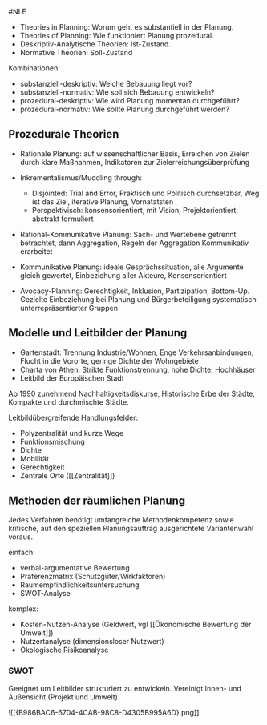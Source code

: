 #NLE 

- Theories in Planning: Worum geht es substantiell in der Planung.
- Theories of Planning: Wie funktioniert Planung prozedural.
- Deskriptiv-Analytische Theorien: Ist-Zustand.
- Normative Theorien: Soll-Zustand

Kombinationen:

- substanziell-deskriptiv: Welche Bebauung liegt vor?
- substanziell-normativ: Wie soll sich Bebauung entwickeln?
- prozedural-deskriptiv: Wie wird Planung momentan durchgeführt?
- prozedural-normativ: Wie sollte Planung durchgeführt werden?

## Prozedurale Theorien

- Rationale Planung: auf wissenschaftlicher Basis, Erreichen von Zielen durch klare Maßnahmen, Indikatoren zur Zielerreichungsüberprüfung
- Inkrementalismus/Muddling through:
	- Disjointed: Trial and Error, Praktisch und Politisch durchsetzbar, Weg ist das Ziel, iterative Planung, Vornatatsten
	- Perspektivisch: konsensorientiert, mit Vision, Projektorientiert, abstrakt formuliert

- Rational-Kommunikative Planung: Sach- und Wertebene getrennt betrachtet, dann Aggregation, Regeln der Aggregation Kommunikativ erarbeitet
- Kommunikative Planung: ideale Gesprächssituation, alle Argumente gleich gewertet, Einbeziehung aller Akteure, Konsensorientiert
- Avocacy-Planning: Gerechtigkeit, Inklusion, Partizipation, Bottom-Up. Gezielte Einbeziehung bei Planung und Bürgerbeteiligung systematisch unterrepräsentierter Gruppen

## Modelle und Leitbilder der Planung

- Gartenstadt: Trennung Industrie/Wohnen, Enge Verkehrsanbindungen, Flucht in die Vororte, geringe Dichte der Wohngebiete
- Charta von Athen: Strikte Funktionstrennung, hohe Dichte, Hochhäuser
- Leitbild der Europäischen Stadt

Ab 1990 zunehmend Nachhaltigkeitsdiskurse, Historische Erbe der Städte, Kompakte und durchmischte Städte.

Leitbildübergreifende Handlungsfelder:
- Polyzentralität und kurze Wege
- Funktionsmischung
- Dichte
- Mobilität
- Gerechtigkeit
- Zentrale Orte ([[Zentralität]])

## Methoden der räumlichen Planung

Jedes Verfahren benötigt umfangreiche Methodenkompetenz sowie kritische, auf den speziellen Planungsauftrag ausgerichtete Variantenwahl voraus.

einfach:
- verbal-argumentative Bewertung
- Präferenzmatrix (Schutzgüter/Wirkfaktoren)
- Raumempfindlichkeitsuntersuchung
- SWOT-Analyse

komplex:
- Kosten-Nutzen-Analyse (Geldwert, vgl [[Ökonomische Bewertung der Umwelt]])
- Nutzertanalyse (dimensionsloser Nutzwert)
- Ökologische Risikoanalyse

### SWOT

Geeignet um Leitbilder strukturiert zu entwickeln. Vereinigt Innen- und Außensicht (Projekt und Umwelt).

![[{B986BAC6-6704-4CAB-98C8-D4305B995A6D}.png]]